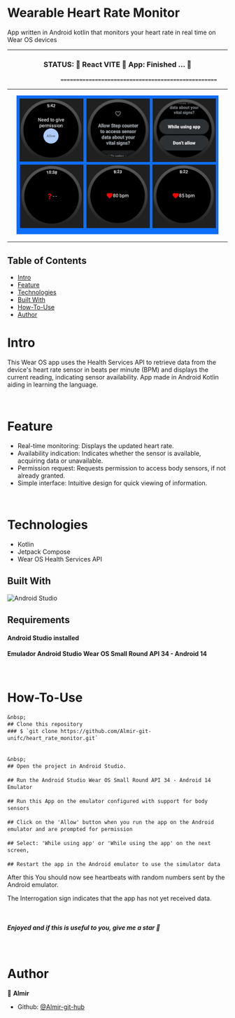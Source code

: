 <h1>Wearable Heart Rate Monitor </h1>


App written in Android kotlin that monitors your heart rate in real time on Wear OS devices
 
---------------------------------------------------------------------------------------------------------
 

<h3 align="center"> 
     STATUS: 🔔  React VITE 🚀  App: Finished  ...  🎯 
</h3>


                     ==================================================
                      

--------------------------------------------------------------------------------------

<p align="center">
  <img src="https://github.com/Almir-git-unifc/heart_rate_monitor/blob/main/scr12git.png" alt="heart-bpm-monitor-image">
</p>

--------------------------------------------------------------------------------------

<!-- START doctoc generated TOC please keep comment here to allow auto update -->
<!-- DON'T EDIT THIS SECTION, INSTEAD RE-RUN doctoc TO UPDATE -->


## Table of Contents
- [Intro ](#intro-)
- [Feature ](#feature-)
- [Technologies ](#technologies-)
- [Built With](#built-with)
- [How-To-Use ](#how-to-use-)
- [Author ](#author-)

<!-- END doctoc generated TOC please keep comment here to allow auto update -->


# Intro <a name = "Intro"></a>

This Wear OS app uses the Health Services API to retrieve data from the device's heart rate sensor in beats per minute (BPM) and displays the current reading, indicating sensor availability. App made in Android Kotlin aiding in learning the language.




&nbsp;
# Feature <a name = "Feature"></a>
- Real-time monitoring: Displays the updated heart rate.
- Availability indication: Indicates whether the sensor is available, acquiring data or unavailable.
- Permission request: Requests permission to access body sensors, if not already granted.
- Simple interface: Intuitive design for quick viewing of information.



&nbsp;
# Technologies <a name = "Technologies"></a>
- Kotlin
- Jetpack Compose
- Wear OS Health Services API



## Built With 
![Android Studio](https://img.shields.io/badge/android%20studio-346ac1?style=for-the-badge&logo=android%20studio&logoColor=white)



## Requirements
#### Android Studio installed
#### Emulador Android Studio Wear OS Small Round API 34 - Android 14


&nbsp;
# How-To-Use <a name = "How-To-Use"></a>

```
&nbsp;
## Clone this repository
### $ `git clone https://github.com/Almir-git-unifc/heart_rate_monitor.git`


&nbsp;
## Open the project in Android Studio.

## Run the Android Studio Wear OS Small Round API 34 - Android 14 Emulator

## Run this App on the emulator configured with support for body sensors

## Click on the 'Allow' button when you run the app on the Android emulator and are prompted for permission 

## Select: 'While using app' or 'While using the app' on the next screen, 

## Restart the app in the Android emulator to use the simulator data
```

After this You should now see heartbeats with random numbers sent by the Android emulator.

The Interrogation sign indicates that the app has not yet received data.



&nbsp;
<h5>
 Enjoyed and if this is useful to you, give me a star 🌟
</h5>



&nbsp;
# Author <a name = "Author"></a>

👤 **Almir**

- Github: [@Almir-git-hub](https://github.com/Almir-git-unifc)

